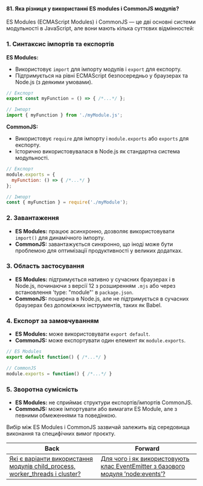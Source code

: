 #### 81. Яка різниця у використанні ES modules і CommonJS модулів?

ES Modules (ECMAScript Modules) і CommonJS — це дві основні системи модульності в JavaScript, але вони мають кілька суттєвих відмінностей:

### 1. Синтаксис імпортів та експортів

**ES Modules:**
- Використовує `import` для імпорту модулів і `export` для експорту.
- Підтримується на рівні ECMAScript безпосередньо у браузерах та Node.js (з деякими умовами).

```javascript
// Експорт
export const myFunction = () => { /*...*/ };

// Імпорт
import { myFunction } from './myModule.js';
```

**CommonJS:**
- Використовує `require` для імпорту і `module.exports` або `exports` для експорту.
- Історично використовувалася в Node.js як стандартна система модульності.

```javascript
// Експорт
module.exports = {
  myFunction: () => { /*...*/ }
};

// Імпорт
const { myFunction } = require('./myModule');
```

### 2. Завантаження

- **ES Modules:** працює асинхронно, дозволяє використовувати `import()` для динамічного імпорту.
- **CommonJS:** завантажується синхронно, що іноді може бути проблемою для оптимізації продуктивності у великих додатках.

### 3. Область застосування

- **ES Modules:** підтримується нативно у сучасних браузерах і в Node.js, починаючи з версії 12 з розширенням `.mjs` або через встановлення 'type: "module"' в `package.json`.
- **CommonJS:** поширена в Node.js, але не підтримується в сучасних браузерах без допоміжних інструментів, таких як Babel.

### 4. Експорт за замовчуванням

- **ES Modules:** може використовувати `export default`.
- **CommonJS:** може експортувати один елемент як `module.exports`.

```javascript
// ES Modules
export default function() { /*...*/ }

// CommonJS
module.exports = function() { /*...*/ }
```

### 5. Зворотна сумісність

- **ES Modules:** не сприймає структури експортів/імпортів CommonJS.
- **CommonJS:** може імпортувати або вимагати ES Module, але з певними обмеженнями та поведінкою.

Вибір між ES Modules і CommonJS зазвичай залежить від середовища виконання та специфічних вимог проєкту.

| Back | Forward |
|---|---|
| [Які є варіанти використання модулів child_process, worker_threads і cluster?](/ua/middle/nodejs/what-are-the-usage-scenarios-for-the-childprocess-workerthreads-and-cluster-modules.md)  | [Для чого і як використовують клас EventEmitter з базового модуля ’node:events’?](/ua/middle/nodejs/what-is-the-purpose-and-how-are-events-used-with-the-eventemitter-class-from-the-nodeevents-module.md) |